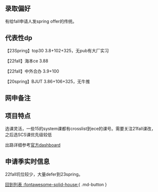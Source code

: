 ## 录取偏好

有给fall申请人发spring offer的传统。

## 代表性dp
【23Spring】top30 3.8+102+325，无pub有大厂实习

【22fall】海本ce 3.88

【22fall】中外合办 3.9+100

【20spring】BJUT 3.86+106+325，无牛推

## 网申备注

## 项目特点
选课灵活，一些15的system课都有crosslist到ece的课号。需要关注21fall课改，之后选SCS课优先级较低

出路详细参考[官方dashboard](https://www.cmu.edu/career/outcomes/post-grad-dashboard.html)

## 申请季实时信息
22fall坑位较少，大量defer到23spring。

[回到列表 :fontawesome-solid-house:](选校梯度.md){ .md-button }
